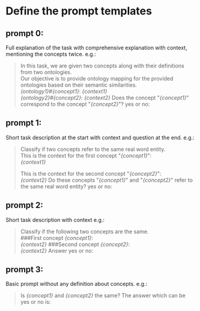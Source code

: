 # Define the prompt templates
## prompt 0:
Full explanation of the task with comprehensive explanation with context, mentioning the concepts twice.
e.g.:
> In this task, we are given two concepts along with their definitions from two ontologies.  
> Our objective is to provide ontology mapping for the provided ontologies based on their semantic similarities.  
> _{ontology1}_#_{concept1}_: _{context1}_  
> _{ontology2}_#_{concept2}_: _{context2}_
> Does the concept "_{concept1}_" correspond to the concept "_{concept2}_"? yes or no:

## prompt 1:
Short task description at the start with context and question at the end.
e.g.:
> Classify if two concepts refer to the same real word entity.  
> This is the context for the first concept "_{concept1}_":  
> _{context1}_
>   
> This is the context for the second concept "_{concept2}_":  
> _{context2}_
> Do these concepts "_{concept1}_" and "_{concept2}_" refer to the same real word entity? yes or no:

## prompt 2:
Short task description with context
e.g.:
> Classify if the following two concepts are the same.  
> \###First concept _{concept1}_:  
> _{context2}_
> \###Second concept _{concept2}_:  
> _{context2}_
> Answer yes or no:

## prompt 3:
Basic prompt without any definition about concepts.
e.g.:
> Is _{concept1}_ and _{concept2}_ the same?
> The answer which can be yes or no is: